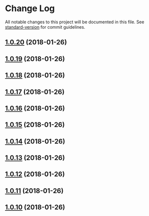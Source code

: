 # Change Log

All notable changes to this project will be documented in this file. See [standard-version](https://github.com/conventional-changelog/standard-version) for commit guidelines.

<a name="1.0.20"></a>
## [1.0.20](https://github.com/IPRIT/vue-virtual-scroller/compare/v1.0.19...v1.0.20) (2018-01-26)



<a name="1.0.19"></a>
## [1.0.19](https://github.com/IPRIT/vue-virtual-scroller/compare/v1.0.18...v1.0.19) (2018-01-26)



<a name="1.0.18"></a>
## [1.0.18](https://github.com/IPRIT/vue-virtual-scroller/compare/v1.0.17...v1.0.18) (2018-01-26)



<a name="1.0.17"></a>
## [1.0.17](https://github.com/IPRIT/vue-virtual-scroller/compare/v1.0.16...v1.0.17) (2018-01-26)



<a name="1.0.16"></a>
## [1.0.16](https://github.com/IPRIT/vue-virtual-scroller/compare/v1.0.15...v1.0.16) (2018-01-26)



<a name="1.0.15"></a>
## [1.0.15](https://github.com/IPRIT/vue-virtual-scroller/compare/v1.0.14...v1.0.15) (2018-01-26)



<a name="1.0.14"></a>
## [1.0.14](https://github.com/IPRIT/vue-virtual-scroller/compare/v1.0.13...v1.0.14) (2018-01-26)



<a name="1.0.13"></a>
## [1.0.13](https://github.com/IPRIT/vue-virtual-scroller/compare/v1.0.12...v1.0.13) (2018-01-26)



<a name="1.0.12"></a>
## [1.0.12](https://github.com/IPRIT/vue-virtual-scroller/compare/v1.0.11...v1.0.12) (2018-01-26)



<a name="1.0.11"></a>
## [1.0.11](https://github.com/IPRIT/vue-virtual-scroller/compare/v1.0.10...v1.0.11) (2018-01-26)



<a name="1.0.10"></a>
## [1.0.10](https://github.com/IPRIT/vue-virtual-scroller/compare/v0.10.5...v1.0.10) (2018-01-26)
